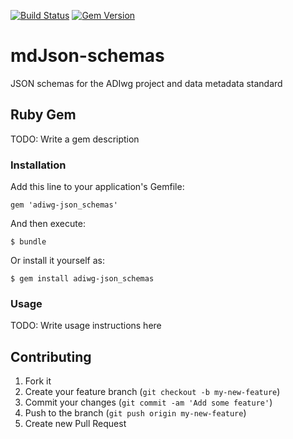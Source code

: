 [![Build Status](https://travis-ci.org/adiwg/mdJson-schemas.svg?branch=master)](https://travis-ci.org/adiwg/mdJson-schemas)
[![Gem Version](https://badge.fury.io/rb/adiwg-mdjson_schemas.svg)](http://badge.fury.io/rb/adiwg-mdjson_schemas)

# mdJson-schemas


JSON schemas for the ADIwg project and data metadata standard

## Ruby Gem

TODO: Write a gem description

### Installation

Add this line to your application's Gemfile:

    gem 'adiwg-json_schemas'

And then execute:

    $ bundle

Or install it yourself as:

    $ gem install adiwg-json_schemas

### Usage

TODO: Write usage instructions here

## Contributing

1. Fork it
2. Create your feature branch (`git checkout -b my-new-feature`)
3. Commit your changes (`git commit -am 'Add some feature'`)
4. Push to the branch (`git push origin my-new-feature`)
5. Create new Pull Request